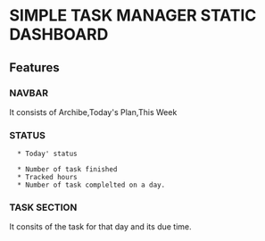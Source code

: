 # SIMPLE TASK MANAGER STATIC DASHBOARD

## Features

### NAVBAR 
It consists of Archibe,Today's Plan,This Week

### STATUS 
      * Today' status
      
      * Number of task finished
      * Tracked hours
      * Number of task complelted on a day.
      
### TASK SECTION
It consits of the task for that day and its due time.
